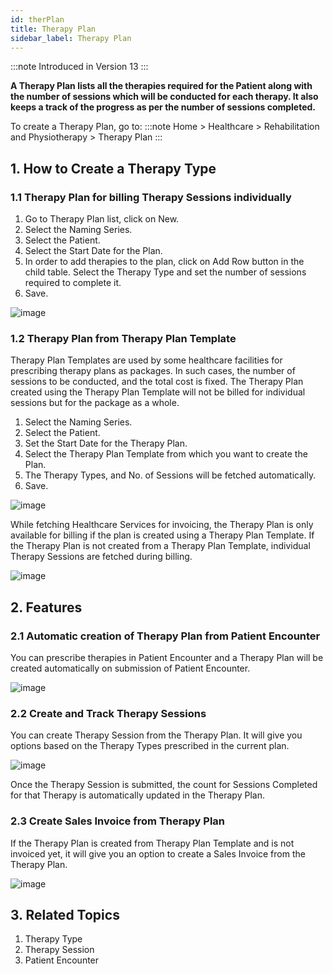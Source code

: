 ```yaml
---
id: therPlan
title: Therapy Plan
sidebar_label: Therapy Plan
---
```


:::note
Introduced in Version 13
:::

**A Therapy Plan lists all the therapies required for the Patient along with the number of sessions which will be conducted for each therapy. It also keeps a track of the progress as per the number of sessions completed.**

To create a Therapy Plan, go to:
:::note
Home > Healthcare > Rehabilitation and Physiotherapy > Therapy Plan
:::

## 1. How to Create a Therapy Type

### 1.1 Therapy Plan for billing Therapy Sessions individually

1. Go to Therapy Plan list, click on New.
1. Select the Naming Series.
1. Select the Patient.
1. Select the Start Date for the Plan.
1. In order to add therapies to the plan, click on Add Row button in the child table. Select the Therapy Type and set the number of sessions required to complete it.
1. Save.

![image](images/image.jpg)

### 1.2 Therapy Plan from Therapy Plan Template

Therapy Plan Templates are used by some healthcare facilities for prescribing therapy plans as packages. In such cases, the number of sessions to be conducted, and the total cost is fixed. The Therapy Plan created using the Therapy Plan Template will not be billed for individual sessions but for the package as a whole.

1. Select the Naming Series.
1. Select the Patient.
1. Set the Start Date for the Therapy Plan.
1. Select the Therapy Plan Template from which you want to create the Plan.
1. The Therapy Types, and No. of Sessions will be fetched automatically.
1. Save.

![image](images/image.jpg)

While fetching Healthcare Services for invoicing, the Therapy Plan is only available for billing if the plan is created using a Therapy Plan Template. If the Therapy Plan is not created from a Therapy Plan Template, individual Therapy Sessions are fetched during billing.

![image](images/image.jpg)

## 2. Features

### 2.1 Automatic creation of Therapy Plan from Patient Encounter

You can prescribe therapies in Patient Encounter and a Therapy Plan will be created automatically on submission of Patient Encounter.

![image](images/image.jpg)

### 2.2 Create and Track Therapy Sessions

You can create Therapy Session from the Therapy Plan. It will give you options based on the Therapy Types prescribed in the current plan.

![image](images/image.jpg)

Once the Therapy Session is submitted, the count for Sessions Completed for that Therapy is automatically updated in the Therapy Plan.

### 2.3 Create Sales Invoice from Therapy Plan

If the Therapy Plan is created from Therapy Plan Template and is not invoiced yet, it will give you an option to create a Sales Invoice from the Therapy Plan.

![image](images/image.jpg)

## 3. Related Topics

1. Therapy Type
1. Therapy Session
1. Patient Encounter
